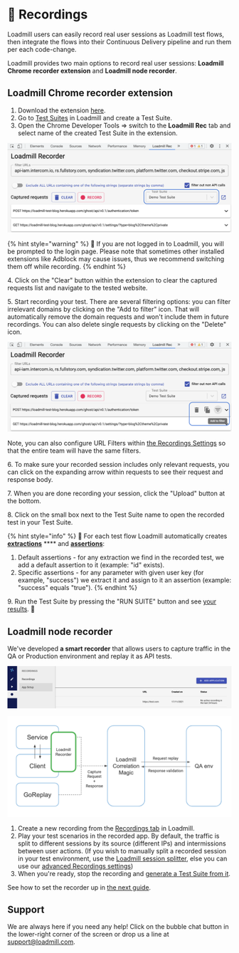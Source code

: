 # 🎥 Recordings

Loadmill users can easily record real user sessions as Loadmill test flows, then integrate the flows into their Continuous Delivery pipeline and run them per each code-change.

Loadmill provides two main options to record real user sessions: **Loadmill Chrome recorder extension** and **Loadmill node recorder**.

## Loadmill Chrome recorder extension

1. Download the extension [here](https://chrome.google.com/webstore/detail/loadmill-recorder/gdkmnfehipofdefhpegbgkkocinlaofd?hl=en).
2. Go to [Test Suites](https://app.loadmill.com/app/api-tests/test-suites) in Loadmill and create a Test Suite.
3. Open the Chrome Developer Tools => switch to the **Loadmill Rec** tab and select name of the created Test Suite in the extension.

![The Test Suite field within the extension](../.gitbook/assets/screen-shot-2021-06-23-at-15.40.55.png)

{% hint style="warning" %}
:brain: If you are not logged in to Loadmill, you will be prompted to the login page. Please note that sometimes other installed extensions like Adblock may cause issues, thus we recommend switching them off while recording.
{% endhint %}

4\. Click on the "Clear" button within the extension to clear the captured requests list and navigate to the tested website.

5\. Start recording your test. There are several filtering options: you can filter irrelevant domains by clicking on the "Add to filter" icon. That will automatically remove the domain requests and won't include them in future recordings. You can also delete single requests by clicking on the "Delete" icon.

![](../.gitbook/assets/screen-shot-2021-06-23-at-15.44.00.png)

Note, you can also configure URL Filters within [the Recordings Settings](https://docs.loadmill.com/working-with-the-recorder/recorder-settings#url-filters) so that the entire team will have the same filters.

6\. To make sure your recorded session includes only relevant requests, you can click on the expanding arrow within requests to see their request and response body.

7\. When you are done recording your session, click the "Upload" button at the bottom.&#x20;

8\. Click on the small box next to the Test Suite name to open the recorded test in your Test Suite.

{% hint style="info" %}
:mage: For each test flow Loadmill automatically creates [**extractions**](https://docs.loadmill.com/api-testing/test-suite-editor/set-parameters-extractions) **** and [**assertions**](https://docs.loadmill.com/api-testing/test-suite-editor/assertions):

1. Default assertions - for any extraction we find in the recorded test, we add a default assertion to it (example: "id" exists).
2. Specific assertions - for any parameter with given user key (for example, "success") we extract it and assign to it an assertion (example: "success" equals "true").
{% endhint %}

9\. Run the Test Suite by pressing the "RUN SUITE" button and see [your results](https://docs.loadmill.com/api-testing/analyzing-an-api-test-results). 🥳&#x20;

## Loadmill node recorder

We've developed **a smart recorder** that allows users to capture traffic in the QA or Production environment and replay it as API tests.

![The Recordings tabs](<../.gitbook/assets/Screenshot (60).png>)

![](<../.gitbook/assets/image (19).png>)

1. Create a new recording from the [Recordings tab](https://app.loadmill.com/app/recordings/my-recordings) in Loadmill.
2. Play your test scenarios in the recorded app. By default, the traffic is split to different sessions by its source (different IPs) and intermissions between user actions. (If you wish to manually split a recorded session in your test environment, use the [Loadmill session splitter](https://chrome.google.com/webstore/detail/loadmill-session-splitter/beknfelcpakgnojjfcdpjddhnckekhni), else you can use our [advanced Recordings settings](https://docs.loadmill.com/working-with-the-recorder/recorder-settings))
3. When you're ready, stop the recording and [generate a Test Suite from it](https://docs.loadmill.com/working-with-the-recorder/working-with-the-recorder).

See how to set the recorder up in [the next guide](https://docs.loadmill.com/working-with-the-recorder/setting-up-the-recorder).

## Support

We are always here if you need any help! Click on the bubble chat button in the lower-right corner of the screen or drop us a line at [support@loadmill.com](mailto:support@loadmill.com).
